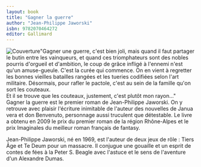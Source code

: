 ```yaml
---
layout: book
title: "Gagner la guerre"
author: "Jean-Philippe Jaworski"
isbn: 9782070464272
editor: Gallimard
---
```


![Couverture](/img/9782070464272.jpg)"Gagner une guerre, c'est bien joli, mais quand il faut partager le butin entre les vainqueurs, et quand ces triomphateurs sont des nobles pourris d'orgueil et d'ambition, le coup de grâce infligé à l'ennemi n'est qu'un amuse-gueule. C'est la curée qui commence. On en vient à regretter les bonnes vieilles batailles rangées et les tueries codifiées selon l'art militaire. Désormais, pour rafler le pactole, c'est au sein de la famille qu'on sort les couteaux.  
Et il se trouve que les couteaux, justement, c'est plutôt mon rayon..." Gagner la guerre est le premier roman de Jean-Philippe Jaworski. On y retrouve avec plaisir l'écriture inimitable de l'auteur des nouvelles de Janua vera et don Benvenuto, personnage aussi truculent que détestable. Le livre a obtenu en 2009 le prix du premier roman de la région Rhône-Alpes et le prix Imaginales du meilleur roman français de fantasy.

Jean-Philippe Jaworski, né en 1969, est l'auteur de deux jeux de rôle : Tiers Âge et Te Deum pour un massacre. Il conjugue une gouaille et un esprit de contes de fées à la Peter S. Beagle avec l'astuce et le sens de l'aventure d'un Alexandre Dumas. 
